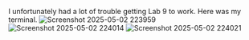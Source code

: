 I unfortunately had a lot of trouble getting Lab 9 to work. Here was my terminal. 
![Screenshot 2025-05-02 223959](https://github.com/user-attachments/assets/ac3a0e78-e853-45f8-983b-8aac9bcae99c)
![Screenshot 2025-05-02 224014](https://github.com/user-attachments/assets/e19faefe-75d3-4694-8ae5-05b1a78cc5bb)
![Screenshot 2025-05-02 224021](https://github.com/user-attachments/assets/f49f4bf6-f802-47c8-907b-e9d61427a255)

